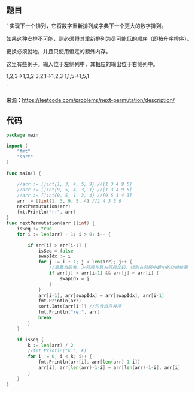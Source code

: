 ## 题目
`
实现下一个排列，它将数字重新排列成字典下一个更大的数字排列。

如果这种安排不可能，则必须将其重新排列为尽可能低的顺序（即按升序排序）。

更换必须就地，并且只使用恒定的额外内存。

这里有些例子。输入位于左侧列中，其相应的输出位于右侧列中。

1,2,3→1,3,2
3,2,1→1,2,3
1,1,5→1,5,1

`

来源：https://leetcode.com/problems/next-permutation/description/

## 代码
~~~go
package main

import (
	"fmt"
	"sort"
)

func main() {

	//arr := []int{1, 3, 4, 5, 9} //[1 3 4 9 5]
	//arr := []int{9, 5, 4, 3, 1} //[1 3 4 9 5]
	//arr := []int{9, 5, 1, 3, 4} //[9 5 1 4 3]
	arr := []int{1, 3, 9, 5, 4} //1 4 3 5 9
	nextPermutation(arr)
	fmt.Println("r:", arr)
}
func nextPermutation(arr []int) {
	isSeq := true
	for i := len(arr) - 1; i > 0; i-- {

		if arr[i] > arr[i-1] {
			isSeq = false
			swapIdx := i
			for j := i + 1; j < len(arr); j++ {
				//拿着当前者，左邻居与其右邻居比较，找到右邻居中最小的交换位置
				if arr[j] > arr[i-1] && arr[j] < arr[i] {
					swapIdx = j
				}
			}
			arr[i-1], arr[swapIdx] = arr[swapIdx], arr[i-1]
			fmt.Println(arr)
			sort.Ints(arr[i:]) //包含自己升序
			fmt.Println("re:", arr)
			break
		}
	}

	if isSeq {
		k := len(arr) / 2
		//fmt.Println("k:", k)
		for i := 0; i < k; i++ {
			fmt.Println(arr[i], arr[len(arr)-1-i])
			arr[i], arr[len(arr)-1-i] = arr[len(arr)-1-i], arr[i]
		}
	}
}
~~~

